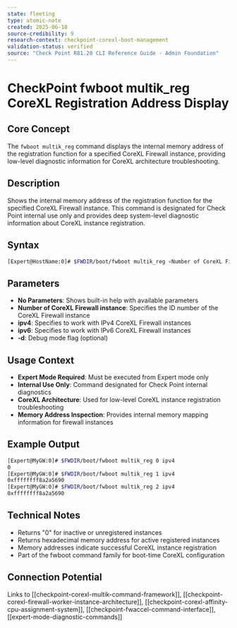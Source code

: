 ```yaml
---
state: fleeting
type: atomic-note
created: 2025-06-18
source-credibility: 9
research-context: checkpoint-corexl-boot-management
validation-status: verified
source: "Check Point R81.20 CLI Reference Guide - Admin Foundation"
---
```


# CheckPoint fwboot multik_reg CoreXL Registration Address Display

## Core Concept
The `fwboot multik_reg` command displays the internal memory address of the registration function for a specified CoreXL Firewall instance, providing low-level diagnostic information for CoreXL architecture troubleshooting.

## Description
Shows the internal memory address of the registration function for the specified CoreXL Firewall instance. This command is designated for Check Point internal use only and provides deep system-level diagnostic information about CoreXL instance registration.

## Syntax
```bash
[Expert@HostName:0]# $FWDIR/boot/fwboot multik_reg <Number of CoreXL Firewall instance> {ipv4 | ipv6} [-d]
```

## Parameters
- **No Parameters**: Shows built-in help with available parameters
- **Number of CoreXL Firewall instance**: Specifies the ID number of the CoreXL Firewall instance
- **ipv4**: Specifies to work with IPv4 CoreXL Firewall instances  
- **ipv6**: Specifies to work with IPv6 CoreXL Firewall instances
- **-d**: Debug mode flag (optional)

## Usage Context
- **Expert Mode Required**: Must be executed from Expert mode only
- **Internal Use Only**: Command designated for Check Point internal diagnostics
- **CoreXL Architecture**: Used for low-level CoreXL instance registration troubleshooting
- **Memory Address Inspection**: Provides internal memory mapping information for firewall instances

## Example Output
```bash
[Expert@MyGW:0]# $FWDIR/boot/fwboot multik_reg 0 ipv4
0
[Expert@MyGW:0]# $FWDIR/boot/fwboot multik_reg 1 ipv4
0xffffffff8a2a5690
[Expert@MyGW:0]# $FWDIR/boot/fwboot multik_reg 2 ipv4
0xffffffff8a2a5690
```

## Technical Notes
- Returns "0" for inactive or unregistered instances
- Returns hexadecimal memory address for active registered instances
- Memory addresses indicate successful CoreXL instance registration
- Part of the fwboot command family for boot-time CoreXL configuration

## Connection Potential
Links to [[checkpoint-corexl-multik-command-framework]], [[checkpoint-corexl-firewall-worker-instance-architecture]], [[checkpoint-corexl-affinity-cpu-assignment-system]], [[checkpoint-fwaccel-command-interface]], [[expert-mode-diagnostic-commands]]